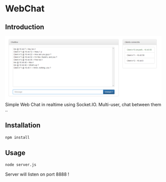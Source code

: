 WebChat
======================

Introduction
------------
![alt text](https://raw.githubusercontent.com/jorisbertomeu/WebChat/master/res/WebChat.png "WenChat Screen")
Simple Web Chat in realtime using Socket.IO. Multi-user, chat between them ..

Installation
------------
```sh
npm install
```

Usage
------
```sh
node server.js
```
Server will listen on port 8888 !
